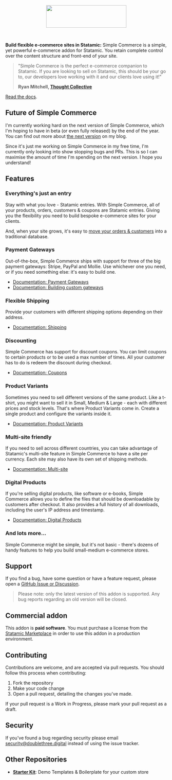 <!-- statamic:hide -->

<p align="center">
<picture>
    <source srcset="./logo-dark.svg" media="(prefers-color-scheme: dark)">
    <img align="center" width="250" height="70" src="./logo-default.svg">
</picture>
</p>
<br>

<!-- /statamic:hide -->

**Build flexible e-commerce sites in Statamic:** Simple Commerce is a simple, yet powerful e-commerce addon for Statamic. You retain complete control over the content structure and front-end of your site.

> "Simple Commerce is the perfect e-commerce companion to Statamic. If you are looking to sell on Statamic, this should be your go to, our developers love working with it and our clients love using it!"
>
> **Ryan Mitchell, [Thought Collective](https://www.thoughtcollective.com/)**

[Read the docs](https://simple-commerce.duncanmcclean.com).

## Future of Simple Commerce

I'm currently working hard on the next version of Simple Commerce, which I'm hoping to have in beta (or even fully released) by the end of the year. You can find out more about [the next version](https://duncanmcclean.com/future-of-simple-commerce) on my blog. 

Since it's just me working on Simple Commerce in my free time, I'm currently only looking into show stopping bugs and PRs. This is so I can maximise the amount of time I'm spending on the next version. I hope you understand!

## Features

### Everything's just an entry

Stay with what you love - Statamic entries. With Simple Commerce, all of your products, orders, customers & coupons are Statamic entries. Giving you the flexibility you need to build bespoke e-commerce sites for your clients.

And, when your site grows, it's easy to [move your orders & customers](https://simple-commerce.duncanmcclean.com/database-orders) into a traditional database.

### Payment Gateways

Out-of-the-box, Simple Commerce ships with support for three of the big payment gateways: Stripe, PayPal and Mollie. Use whichever one you need, or if you need something else: it's easy to build one.

-   [Documentation: Payment Gateways](https://simple-commerce.duncanmcclean.com/gateways)
-   [Documentation: Building custom gateways](https://simple-commerce.duncanmcclean.com/extending/custom-gateways)

### Flexible Shipping

Provide your customers with different shipping options depending on their address.

-   [Documentation: Shipping](https://simple-commerce.duncanmcclean.com/shipping)

### Discounting

Simple Commerce has support for discount coupons. You can limit coupons to certain products or to be used a max number of times. All your customer has to do is redeem the discount during checkout.

-   [Documentation: Coupons](https://simple-commerce.duncanmcclean.com/coupons)

### Product Variants

Sometimes you need to sell different versions of the same product. Like a t-shirt, you might want to sell it in Small, Medium & Large - each with different prices and stock levels. That's where Product Variants come in. Create a single product and configure the variants inside it.

-   [Documentation: Product Variants](https://simple-commerce.duncanmcclean.com/product-variants)

### Multi-site friendly

If you need to sell across different countries, you can take advantage of Statamic's multi-site feature in Simple Commerce to have a site per currency. Each site may also have its own set of shipping methods.

-   [Documentation: Multi-site](https://simple-commerce.duncanmcclean.com/guides/multisite)

### Digital Products

If you're selling digital products, like software or e-books, Simple Commerce allows you to define the files that should be downloadable by customers after checkout. It also provides a full history of all downloads, including the user's IP address and timestamp.

-   [Documentation: Digital Products](https://simple-commerce.duncanmcclean.com/digital-products)

### And lots more...

Simple Commerce might be simple, but it's not basic - there's dozens of handy features to help you build small-medium e-commerce stores.

## Support

If you find a bug, have some question or have a feature request, please open a [GitHub Issue or Discussion](https://github.com/duncanmcclean/simple-commerce/issues/new/choose).

> Please note: only the latest version of this addon is supported. Any bug reports regarding an old version will be closed.

<!-- statamic:hide -->

## Commercial addon

This addon is **paid software**. You must purchase a license from the [Statamic Marketplace](https://statamic.com/simple-commerce) in order to use this addon in a production environment.

## Contributing

Contributions are welcome, and are accepted via pull requests. You should follow this process when contributing:

1. Fork the repository
2. Make your code change
3. Open a pull request, detailing the changes you've made.

If your pull request is a Work in Progress, please mark your pull request as a draft.

## Security

If you've found a bug regarding security please email security@doublethree.digital instead of using the issue tracker.

## Other Repositories

-   [**Starter Kit**](https://github.com/duncanmcclean/sc-starter-kit): Demo Templates & Boilerplate for your custom store

<!-- /statamic:hide -->

